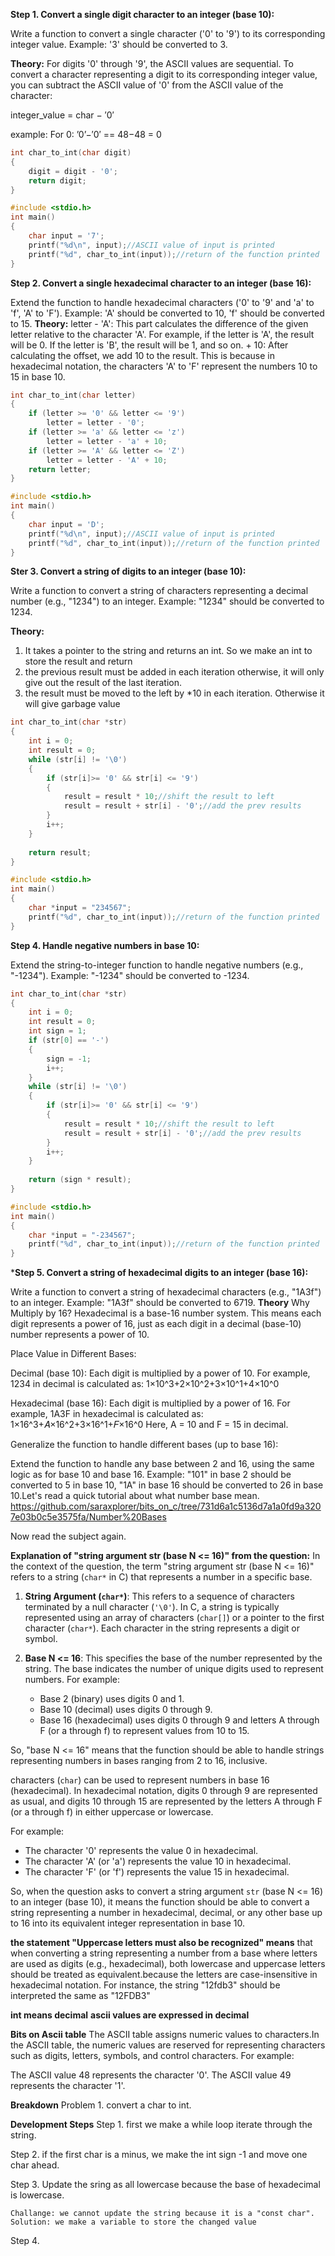 **Step 1. Convert a single digit character to an integer (base 10):**

Write a function to convert a single character ('0' to '9') to its corresponding integer value.
Example: '3' should be converted to 3.

**Theory:** For digits '0' through '9', the ASCII values are sequential. To convert a character representing a digit to its corresponding integer value, you can subtract the ASCII value of '0' from the ASCII value of the character:

integer_value = char − ′0′

example: For 0: ’0’−′0′ == 48−48 = 0
``` c
int char_to_int(char digit)
{
	digit = digit - '0';
	return digit;
}

#include <stdio.h>
int main()
{
	char input = '7';
	printf("%d\n", input);//ASCII value of input is printed
	printf("%d", char_to_int(input));//return of the function printed
}
```

**Step 2. Convert a single hexadecimal character to an integer (base 16):**

Extend the function to handle hexadecimal characters ('0' to '9' and 'a' to 'f', 'A' to 'F').
Example: 'A' should be converted to 10, 'f' should be converted to 15.
**Theory:** letter - 'A': This part calculates the difference of the given letter relative to the character 'A'. For example, if the letter is 'A', the result will be 0. If the letter is 'B', the result will be 1, and so on. + 10: After calculating the offset, we add 10 to the result. 
This is because in hexadecimal notation, the characters 'A' to 'F' represent the numbers 10 to 15 in base 10.

``` c
int char_to_int(char letter)
{
	if (letter >= '0' && letter <= '9')
		letter = letter - '0';
	if (letter >= 'a' && letter <= 'z')
		letter = letter - 'a' + 10;
	if (letter >= 'A' && letter <= 'Z')
		letter = letter - 'A' + 10;
	return letter;
}

#include <stdio.h>
int main()
{
	char input = 'D';
	printf("%d\n", input);//ASCII value of input is printed
	printf("%d", char_to_int(input));//return of the function printed
}
```

**Ster 3. Convert a string of digits to an integer (base 10):**

Write a function to convert a string of characters representing a decimal number (e.g., "1234") to an integer.
Example: "1234" should be converted to 1234.

**Theory:** 
1. It takes a pointer to the string and returns an int. So we make an int to store the result and return
2. the previous result must be added in each iteration otherwise, it will only give out the result of the last iteration.
3. the result must be moved to the left by *10 in each iteration. Otherwise it will give garbage value
``` c
int char_to_int(char *str)
{
	int i = 0;
	int result = 0;
	while (str[i] != '\0')
	{
		if (str[i]>= '0' && str[i] <= '9')
		{
			result = result * 10;//shift the result to left
			result = result + str[i] - '0';//add the prev results
		}
		i++;
	}
	
	return result;
}

#include <stdio.h>
int main()
{
	char *input = "234567";
	printf("%d", char_to_int(input));//return of the function printed
}
```
**Step 4. Handle negative numbers in base 10:**

Extend the string-to-integer function to handle negative numbers (e.g., "-1234").
Example: "-1234" should be converted to -1234.
```c
int char_to_int(char *str)
{
	int i = 0;
	int result = 0;
	int sign = 1;
	if (str[0] == '-')
	{
		sign = -1;
		i++;
	}
	while (str[i] != '\0')
	{
		if (str[i]>= '0' && str[i] <= '9')
		{
			result = result * 10;//shift the result to left
			result = result + str[i] - '0';//add the prev results
		}
		i++;
	}
	
	return (sign * result);
}

#include <stdio.h>
int main()
{
	char *input = "-234567";
	printf("%d", char_to_int(input));//return of the function printed
}
```
***Step 5. Convert a string of hexadecimal digits to an integer (base 16):**

Write a function to convert a string of hexadecimal characters (e.g., "1A3f") to an integer.
Example: "1A3f" should be converted to 6719.
**Theory**
Why Multiply by 16?
Hexadecimal is a base-16 number system. This means each digit represents a power of 16, just as each digit in a decimal (base-10) number represents a power of 10.

Place Value in Different Bases:

Decimal (base 10): Each digit is multiplied by a power of 10. For example, 1234 in decimal is calculated as:
1×10^3+2×10^2+3×10^1+4×10^0

Hexadecimal (base 16): Each digit is multiplied by a power of 16. For example, 1A3F in hexadecimal is calculated as:
1×16^3+𝐴×16^2+3×16^1+𝐹×16^0
Here, A = 10 and F = 15 in decimal.

Generalize the function to handle different bases (up to base 16):

Extend the function to handle any base between 2 and 16, using the same logic as for base 10 and base 16.
Example: "101" in base 2 should be converted to 5 in base 10, "1A" in base 16 should be converted to 26 in base 10.Let's read a quick tutorial about what number base mean.
https://github.com/saraxplorer/bits_on_c/tree/731d6a1c5136d7a1a0fd9a3207e03b0c5e3575fa/Number%20Bases

Now read the subject again. 

**Explanation of "string argument str (base N <= 16)" from the question:**
In the context of the question, the term "string argument str (base N <= 16)" refers to a string (`char*` in C) that represents a number in a specific base.

1. **String Argument (`char*`)**: This refers to a sequence of characters terminated by a null character (`'\0'`). In C, a string is typically represented using an array of characters (`char[]`) or a pointer to the first character (`char*`). Each character in the string represents a digit or symbol.

2. **Base N <= 16**: This specifies the base of the number represented by the string. The base indicates the number of unique digits used to represent numbers. For example:
   - Base 2 (binary) uses digits 0 and 1.
   - Base 10 (decimal) uses digits 0 through 9.
   - Base 16 (hexadecimal) uses digits 0 through 9 and letters A through F (or a through f) to represent values from 10 to 15.

So, "base N <= 16" means that the function should be able to handle strings representing numbers in bases ranging from 2 to 16, inclusive.

characters (`char`) can be used to represent numbers in base 16 (hexadecimal). In hexadecimal notation, digits 0 through 9 are represented as usual, and digits 10 through 15 are represented by the letters A through F (or a through f) in either uppercase or lowercase.

For example:
- The character '0' represents the value 0 in hexadecimal.
- The character 'A' (or 'a') represents the value 10 in hexadecimal.
- The character 'F' (or 'f') represents the value 15 in hexadecimal.

So, when the question asks to convert a string argument `str` (base N <= 16) to an integer (base 10), it means the function should be able to convert a string representing a number in hexadecimal, decimal, or any other base up to 16 into its equivalent integer representation in base 10.

**the statement "Uppercase letters must also be recognized" means** 
that when converting a string representing a number from a base where letters are used as digits (e.g., hexadecimal), 
both lowercase and uppercase letters should be treated as equivalent.because the letters are case-insensitive in hexadecimal notation. 
For instance, the string "12fdb3" should be interpreted the same as "12FDB3" 

**int means decimal**
**ascii values are expressed in decimal**

**Bits on Ascii table**
The ASCII table assigns numeric values to characters.In the ASCII table, the numeric values are reserved for representing characters such as digits, letters, symbols, and control characters. For example:

The ASCII value 48 represents the character '0'.
The ASCII value 49 represents the character '1'.


**Breakdown**
Problem 1. convert a char to int.  







**Development Steps**
Step 1. first we make a while loop iterate through the string.

Step 2. if the first char is a minus, we make the int sign -1 and move one char ahead.

Step 3. Update the sring as all lowercase because the base of hexadecimal is lowercase.

    Challange: we cannot update the string because it is a "const char".
    Solution: we make a variable to store the changed value
Step 4. 
